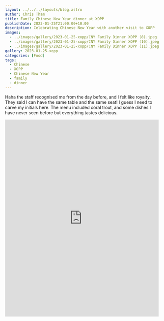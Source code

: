 ```yaml
---
layout: ../../../layouts/blog.astro
author: Chris Tham
title: Family Chinese New Year dinner at XOPP
publishDate: 2023-01-25T21:00:00+10:00
description: Celebrating Chinese New Year with another visit to XOPP
images:
  - ../images/gallery/2023-01-25-xopp/CNY Family Dinner XOPP (8).jpeg
  - ../images/gallery/2023-01-25-xopp/CNY Family Dinner XOPP (10).jpeg
  - ../images/gallery/2023-01-25-xopp/CNY Family Dinner XOPP (11).jpeg
gallery: 2023-01-25-xopp
categories: [Food]
tags:
  - Chinese
  - XOPP
  - Chinese New Year
  - family
  - dinner
---
```


Haha the staff recognised me from the day before, and I felt like royalty. They said I can have the same table and the same seat! I guess I need to carve my initials here. The menu included coral trout, and some dishes I have never seen before but everything tastes delicious.

<iframe src="https://www.facebook.com/plugins/post.php?href=https%3A%2F%2Fwww.facebook.com%2Fchris1.tham%2Fposts%2Fpfbid022KYCbPxTwbb7ogcC1gkj9LeKSN2ddiTkJorPejez7ug5jQmeEiMPErnFYtvQrkHTl&show_text=true&width=500" width="500" height="640" style="border:none;overflow:hidden" scrolling="no" frameborder="0" allowfullscreen="true" allow="autoplay; clipboard-write; encrypted-media; picture-in-picture; web-share"></iframe>
